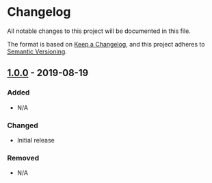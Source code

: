# Changelog
All notable changes to this project will be documented in this file.

The format is based on [Keep a Changelog](https://keepachangelog.com/en/1.0.0/),
and this project adheres to [Semantic Versioning](https://semver.org/spec/v2.0.0.html).

## [1.0.0] - 2019-08-19

### Added
- N/A

### Changed
- Initial release

### Removed
- N/A

[1.0.0]: https://github.com/joelwmale/codeception-action/compare/1.0.0...1.0.0